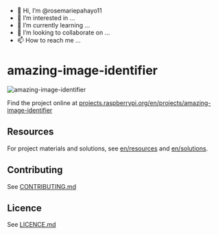 - 👋 Hi, I’m @rosemariepahayo11
- 👀 I’m interested in ...
- 🌱 I’m currently learning ...
- 💞️ I’m looking to collaborate on ...
- 📫 How to reach me ...

<!---
rosemariepahayo11/rosemariepahayo11 is a ✨ special ✨ repository because its `README.md` (this file) appears on your GitHub profile.
You can click the Preview link to take a look at your changes.
--->
# amazing-image-identifier

![amazing-image-identifier](banner.png)

Find the project online at [projects.raspberrypi.org/en/projects/amazing-image-identifier](https://projects.raspberrypi.org/en/projects/amazing-image-identifier)

## Resources
For project materials and solutions, see [en/resources](https://github.com/raspberrypilearning/amazing-image-identifier/tree/master/en/resources) and [en/solutions](https://github.com/raspberrypilearning/amazing-image-identifier/tree/master/en/solutions).

## Contributing
See [CONTRIBUTING.md](CONTRIBUTING.md)

## Licence
 See [LICENCE.md](LICENCE.md)
